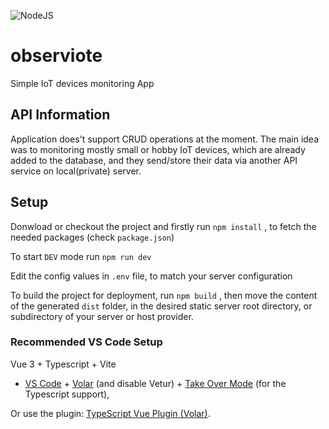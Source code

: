![NodeJS](https://github.com/kirildi/observiote/actions/workflows/nodejs.yml/badge.svg)  

# observiote

Simple IoT devices monitoring App
 

## API Information

Application does't support CRUD operations at the moment. 
The main idea was to monitoring mostly small or hobby IoT devices, which are already added to the database,
and they send/store their data via another API service on local(private) server.

## Setup

Donwload or checkout the project and firstly run
`npm install` , to fetch the needed packages (check `package.json`)

To start `DEV` mode run `npm run dev`

Edit the config values in `.env` file, to match your server configuration

To build the project for deployment, run `npm build` , then move the content of the generated `dist` folder, in the desired static server root directory, or subdirectory of your server or host provider. 

### Recommended VS Code Setup

Vue 3 + Typescript + Vite

- [VS Code](https://code.visualstudio.com/) + [Volar](https://marketplace.visualstudio.com/items?itemName=Vue.volar) (and disable Vetur) + [Take Over Mode](https://github.com/johnsoncodehk/volar/discussions/471#discussioncomment-1361669) (for the Typescript support),

Or use the plugin:
[TypeScript Vue Plugin (Volar)](https://marketplace.visualstudio.com/items?itemName=Vue.vscode-typescript-vue-plugin).
